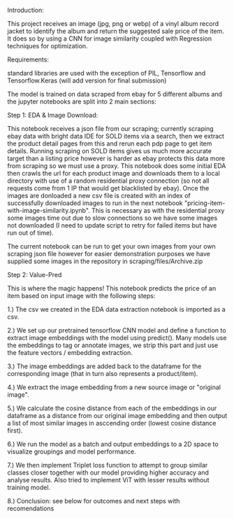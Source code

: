 Introduction:

This project receives an image (jpg, png or webp) of a vinyl album record jacket to identify the album and return the suggested sale price of the item.  It does so by using a CNN for image similarity coupled with Regression techniques for optimization. 

Requirements:

standard libraries are used with the exception of PIL, Tensorflow and Tensorflow.Keras (will add version for final submission)

The model is trained on data scraped from ebay for 5 different albums and the jupyter notebooks are split into 2 main sections:

Step 1: EDA & Image Download:

This notebook receives a json file from our scraping; currently scraping ebay data with bright data IDE for SOLD items via a search, then we extract the product detail pages from this and rerun each pdp page to get item details. 
Running scraping on SOLD items gives us much more accurate target than a listing price however is harder as ebay protects this data more from scraping so we must use a proxy. This notebook does some initial EDA then crawls the 
url for each product image and downloads them to a local directory with use of a random residential proxy connection (so not all requests come from 1 IP that would get blacklisted by ebay). Once the images are donloaded a 
new csv file is created with an index of successfully downloaded images to run in the next notebook "pricing-item-with-image-similarity.ipynb". This is necessary as with the residential proxy some images time out due to slow 
connections so we have some images not downloaded (I need to update script to retry for failed items but have run out of time).

The current notebook can be run to get your own images from your own scraping json file however for easier demonstration purposes we have supplied some images in the repository in scraping/files/Archive.zip

Step 2:  Value-Pred 

This is where the magic happens! This notebook predicts the price of an item based on input image with the following steps:

1.) The csv we created in the EDA data extraction notebook is imported as a csv.

2.) We set up our pretrained tensorflow CNN model and define a function to extract image embeddings with the model using predict(). Many models use the embeddings to tag or annotate images, we strip this part and just use the feature vectors / embedding extraction.

3.) The image embeddings are added back to the dataframe for the corresponding image (that in turn also represents a product/item).

4.) We extract the image embedding from a new source image or "original image".

5.) We calculate the cosine distance from each of the embeddings in our dataframe as a distance from our original image embedding and then output a list of most similar images in asccending order (lowest cosine distance first).

6.) We run the model as a batch and output embeddings to a 2D space to visualize groupings and model performance.

7.) We then implement Triplet loss function to attempt to group similar classes closer together with our model providing higher accuracy and analyse results. Also tried to implement ViT with lesser results without training model.

8.) Conclusion: see below for outcomes and next steps with recomendations
